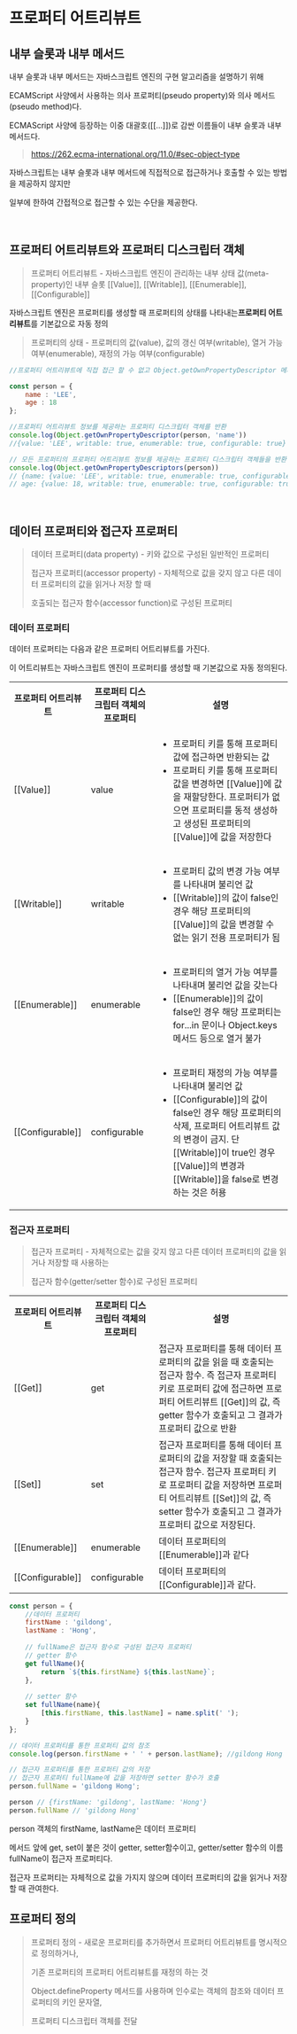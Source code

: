# 프로퍼티 어트리뷰트



## 내부 슬롯과 내부 메서드

내부 슬롯과 내부 메서드는 자바스크립트 엔진의 구현 알고리즘을 설명하기 위해 

ECAMScript 사양에서 사용하는 의사 프로퍼티(pseudo property)와 의사 메서드(pseudo method)다.

ECMAScript 사양에 등장하는 이중 대괄호([[...]])로 감싼 이름들이 내부 슬롯과 내부 메서드다.

> https://262.ecma-international.org/11.0/#sec-object-type

자바스크립트는 내부 슬롯과 내부 메서드에 직접적으로 접근하거나 호출할 수 있는 방법을 제공하지 않지만

일부에 한하여 간접적으로 접근할 수 있는 수단을 제공한다.



<br>

## 프로퍼티 어트리뷰트와 프로퍼티 디스크립터 객체

> 프로퍼티 어트리뷰트 - 자바스크립트 엔진이 관리하는 내부 상태 값(meta-property)인 내부 슬롯 [[Value]], [[Writable]], [[Enumerable]], [[Configurable]]

자바스크립트 엔진은 프로퍼티를 생성할 때 프로퍼티의 상태를 나타내는**프로퍼티 어트리뷰트**를 기본값으로 자동 정의

> 프로퍼티의 상태 - 프로퍼티의 값(value), 값의 갱신 여부(writable), 열거 가능 여부(enumerable), 재정의 가능 여부(configurable)

```js
//프로퍼티 어트리뷰트에 직접 접근 할 수 없고 Object.getOwnPropertyDescriptor 메서드를 사용하여 간접 확인 가능

const person = {
    name : 'LEE',
    age : 18
};

//프로퍼티 어트리뷰트 정보를 제공하는 프로퍼티 디스크립터 객체를 반환
console.log(Object.getOwnPropertyDescriptor(person, 'name'))  
//{value: 'LEE', writable: true, enumerable: true, configurable: true}

// 모든 프로퍼티의 프로퍼티 어트리뷰트 정보를 제공하는 프로퍼티 디스크립터 객체들을 반환
console.log(Object.getOwnPropertyDescriptors(person))  
// {name: {value: 'LEE', writable: true, enumerable: true, configurable: true},
// age: {value: 18, writable: true, enumerable: true, configurable: true}}

```

<br>

## 데이터 프로퍼티와 접근자 프로퍼티

> 데이터 프로퍼티(data property) - 키와 값으로 구성된 일반적인 프로퍼티
>
> 접근자 프로퍼티(accessor property) - 자체적으로 값을 갖지 않고 다른 데이터 프로퍼티의 값을 읽거나 저장 할 때
>
> 호출되는 접근자 함수(accessor function)로 구성된 프로퍼티

### 데이터 프로퍼티

데이터 프로퍼티는 다음과 같은 프로퍼티 어트리뷰트를 가진다.

이 어트리뷰트는 자바스크립트 엔진이 프로퍼티를 생성할 때 기본값으로 자동 정의된다.

<table>
    <th>프로퍼티 어트리뷰트</th>
    <th>프로퍼티 디스크립터 객체의 프로퍼티</th>
    <th>설명</th>
    <tr>
        <td>[[Value]]</td>
        <td>value</td>
        <td><ul>
        	<li>프로퍼티 키를 통해 프로퍼티 값에 접근하면 반환되는 값</li>
        	<li>프로퍼티 키를 통해 프로퍼티 값을 변경하면 [[Value]]에 값을 재할당한다. 프로퍼티가 없으면 프로퍼티를 동적 생성하고 생성된 프로퍼티의 [[Value]]에 값을 저장한다</li>
        </ul></td>
    </tr>
    <tr>
        <td>[[Writable]]</td>
        <td>writable</td>
        <td><ul>
        	<li>프로퍼티 값의 변경 가능 여부를 나타내며 불리언 값</li>
       		 <li>[[Writable]]의 값이 false인 경우 해당 프로퍼티의 [[Value]]의 값을 변경할 수 없는 읽기 전용 프로퍼티가 됨</li>
        </ul></td>
    </tr>
    <tr>
        <td>[[Enumerable]]</td>
        <td>enumerable</td>
        <td><ul>
        	<li>프로퍼티의 열거 가능 여부를 나타내며 불리언 값을 갖는다</li>
       		 <li>[[Enumerable]]의 값이 false인 경우 해당 프로퍼티는 for...in 문이나 Object.keys 메서드 등으로 열거 불가</li>
        </ul></td>
    </tr>
    <tr>
        <td>[[Configurable]]</td>
        <td>configurable</td>
        <td><ul>
        	<li>프로퍼티 재정의 가능 여부를 나타내며 불리언 값</li>
       		 <li>[[Configurable]]의 값이 false인 경우 해당 프로퍼티의 삭제, 프로퍼티 어트리뷰트 값의 변경이 금지. 단[[Writable]]이 true인 경우 [[Value]]의 변경과 [[Writable]]을 false로 변경하는 것은 허용</li>
        </ul></td>
    </tr>
</table>





### 접근자 프로퍼티

> 접근자 프로퍼티 - 자체적으로는 값을 갖지 않고 다른 데이터 프로퍼티의 값을 읽거나 저장할 때 사용하는 
>
> 접근자 함수(getter/setter 함수)로 구성된 프로퍼티

<table>
    <th>프로퍼티 어트리뷰트</th>
    <th>프로퍼티 디스크립터 객체의 프로퍼티</th>
    <th>설명</th>
    <tr>
        <td>[[Get]]</td>
    	<td>get</td>
        <td>접근자 프로퍼티를 통해 데이터 프로퍼티의 값을 읽을 때 호출되는 접근자 함수. 즉 접근자 프로퍼티 키로 프로퍼티 값에 접근하면 프로퍼티 어트리뷰트 [[Get]]의 값, 즉 getter 함수가 호출되고 그 결과가 프로퍼티 값으로 반환</td>
    </tr>
    <tr>
    	<td>[[Set]]</td>
        <td>set</td>
        <td>접근자 프로퍼티를 통해 데이터 프로퍼티의 값을 저장할 때 호출되는 접근자 함수. 접근자 프로퍼티 키로 프로퍼티 값을 저장하면 프로퍼티 어트리뷰트 [[Set]]의 값, 즉 setter 함수가 호출되고 그 결과가 프로퍼티 값으로 저장된다.</td>
    </tr>
    <tr>
    	<td>[[Enumerable]]</td>
        <td>enumerable</td>
        <td>데이터 프로퍼티의 [[Enumerable]]과 같다</td>
    </tr>
    <tr>
    	<td>[[Configurable]]</td>
        <td>configurable</td>
        <td>데이터 프로퍼티의 [[Configurable]]과 같다.</td>
    </tr>
</table>

```js
const person = {
    //데이터 프로퍼티
    firstName : 'gildong',
    lastName : 'Hong',
    
    // fullName은 접근자 함수로 구성된 접근자 프로퍼티
    // getter 함수
    get fullName(){
        return `${this.firstName} ${this.lastName}`;
    },
    
    // setter 함수
    set fullName(name){
        [this.firstName, this.lastName] = name.split(' ');
    }
};

// 데이터 프로퍼티를 통한 프로퍼티 값의 참조
console.log(person.firstName + ' ' + person.lastName); //gildong Hong

// 접근자 프로퍼티를 통한 프로퍼티 값의 저장
// 접근자 프로퍼티 fullName에 값을 저장하면 setter 함수가 호출
person.fullName = 'gildong Hong';

person // {firstName: 'gildong', lastName: 'Hong'}
person.fullName // 'gildong Hong'
```

person 객체의 firstName, lastName은 데이터 프로퍼티

메서드 앞에 get, set이 붙은 것이 getter, setter함수이고, getter/setter 함수의 이름 fullName이 접근자 프로퍼티다.

접근자 프로퍼티는 자체적으로 값을 가지지 않으며 데이터 프로퍼티의 값을 읽거나 저장할 때 관여한다.



## 프로퍼티 정의

> 프로퍼티 정의 - 새로운 프로퍼티를 추가하면서 프로퍼티 어트리뷰트를 명시적으로 정의하거나, 
>
> 기존 프로퍼티의 프로퍼티 어트리뷰트를 재정의 하는 것
>
> Object.defineProperty 메서드를 사용하며 인수로는 객체의 참조와 데이터 프로퍼티의 키인 문자열, 
>
> 프로퍼티 디스크립터 객체를 전달

```js
```


